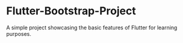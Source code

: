 # Flutter-Bootstrap-Project
A simple project showcasing the basic features of Flutter for learning purposes.
